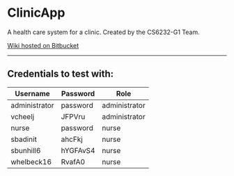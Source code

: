 # **ClinicApp**

A health care system for a clinic. Created by the CS6232-G1 Team.

[Wiki hosted on Bitbucket](https://bitbucket.org/cs6232g1/clinicapp/wiki/)

----

## Credentials to test with:

|    Username   | Password |      Role     |
| --------------|----------|---------------|
| administrator | password | administrator |
|    vcheelj    |  JFPVru  | administrator |
|     nurse     | password |     nurse     |
|    sbadinit   |  ahcFkj  |     nurse     |
|   sbunhill6   | hYGFAvS4 |     nurse     |
|   whelbeck16  |  RvafA0  |     nurse     |
